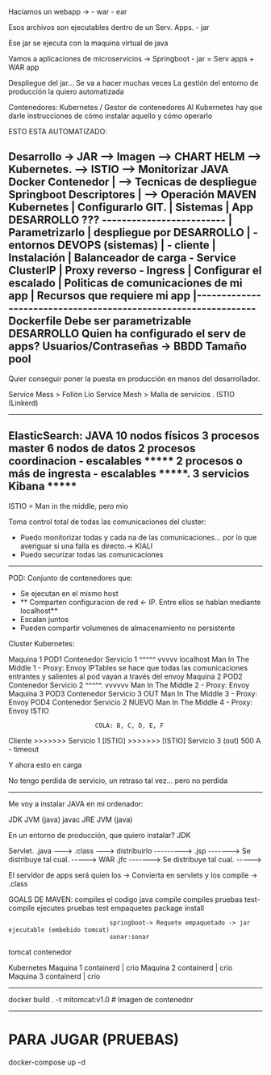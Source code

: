 Haciamos un webapp ->
    - war
    - ear

Esos archivos son ejecutables dentro de un Serv. Apps. 
    - jar
    
Ese jar se ejecuta con la maquina virtual de java

Vamos a aplicaciones de microservicios -> Springboot
    - jar = Serv apps + WAR app
    
Despliegue del jar... Se va a hacer muchas veces
La gestión del entorno de producción la quiero automatizada

Contenedores: Kubernetes / Gestor de contenedores
Al Kubernetes hay que darle instrucciones de cómo instalar aquello y cómo operarlo

ESTO ESTA AUTOMATIZADO: 

Desarrollo   ->    JAR  -->  Imagen       --> CHART HELM    --> Kubernetes. --> ISTIO --> Monitorizar
 JAVA             Docker     Contenedor                         |                     --> Tecnicas de despliegue
    Springboot               Descriptores                       |                     --> Operación
 MAVEN                       Kubernetes                         |               Configurarlo
 GIT.                                                           |                   Sistemas 
                                                                |                   App         DESARROLLO ???
                                                                -------------------------
                        |                     Parametrizarlo
                        |                     despliegue por                DESARROLLO
                        |                        - entornos                 DEVOPS (sistemas)
                        |                        - cliente
                        |     Instalación
                        |     Balanceador de carga - Service ClusterIP
                        |     Proxy reverso        - Ingress
                        |     Configurar el escalado
                        |     Politicas de comunicaciones de mi app
                        |     Recursos que requiere mi app
                        |---------------------------------------------------------------
                Dockerfile
                Debe ser parametrizable
                                                            DESARROLLO
 Quien ha configurado el serv de apps?
 Usuarios/Contraseñas -> BBDD
 Tamaño pool
 -----------------------------------------------------------------------------
 Quier conseguir poner la puesta en producción en manos del desarrollador.
 
 
 
 Service Mess       >   Follón Lio
    Service Mesh    >   Malla de servicios . ISTIO (Linkerd)
    
------------
ElasticSearch: JAVA
10 nodos físicos
3 procesos master
6 nodos de datos
2 procesos coordinacion - escalables      *****
2 procesos o más de ingresta - escalables *****.   3 servicios
Kibana                                    *****
----------------------------

ISTIO = Man in the middle, pero mio

Toma control total de todas las comunicaciones del cluster:
- Puedo monitorizar todas y cada na de las comunicaciones... 
    por lo que averiguar si una falla es directo.-> KIALI
- Puedo securizar todas las comunicaciones
 
----------------------------

POD: Conjunto de contenedores que:
- Se ejecutan en el mismo host
- ** Comparten configuracion de red <- IP. Entre ellos se hablan mediante localhost**
- Escalan juntos
- Pueden compartir volumenes de almacenamiento no persistente

Cluster Kubernetes:

Maquina 1
    POD1
        Contenedor Servicio 1
            ^^^^^ vvvvv localhost
        Man In The Middle 1 - Proxy: Envoy
        IPTables se hace que todas las comunicaciones entrantes y salientes al pod vayan a través del envoy
Maquina 2
    POD2
        Contenedor Servicio 2
            ^^^^^. vvvvvv
        Man In The Middle 2 - Proxy: Envoy
Maquina 3
    POD3
        Contenedor Servicio 3                   OUT
        Man In The Middle 3 - Proxy: Envoy
    POD4
        Contenedor Servicio 2 NUEVO
        Man In The Middle 4 - Proxy: Envoy
    ISTIO


                            COLA: B, C, D, E, F
Cliente >>>>>>>  Servicio 1 [ISTIO] >>>>>>> [ISTIO] Servicio 3 (out)
          500                       A - timeout
                                    
Y ahora esto en carga

No tengo perdida de servicio, un retraso tal vez... pero no perdida 


----


Me voy a instalar JAVA en mi ordenador:

JDK     JVM (java)  javac
JRE     JVM (java)

En un entorno de producción, que quiero instalar?
JDK

Servlet.  .java ---> .class ---> distribuirlo --------->
          .jsp  -------> Se distribuye tal cual.  ----->    WAR
          .jfc  -------> Se distribuye tal cual.  ----->
          
El servidor de apps será quien los -> Convierta en servlets y los compile -> .class


GOALS DE MAVEN:
compiles el codigo java         compile
compiles pruebas                test-compile
ejecutes pruebas                test
empaquetes                      package
                                install
                                
                                springboot-> Requete empaquetado -> jar ejecutable (embebido tomcat)
                                sonar:sonar
                                
tomcat contenedor


Kubernetes
    Maquina 1
        containerd | crio
    Maquina 2
        containerd | crio
    Maquina 3
        containerd | crio

---
docker build . -t mitomcat:v1.0    # Imagen de contenedor

---
# PARA JUGAR (PRUEBAS)
docker-compose up -d 

